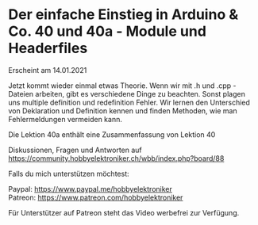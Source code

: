 # Der einfache Einstieg in Arduino & Co. 40 und 40a - Module und Headerfiles
 
Erscheint am 14.01.2021

Jetzt kommt wieder einmal etwas Theorie. Wenn wir mit .h und .cpp - Dateien arbeiten, gibt es verschiedene Dinge zu beachten. Sonst plagen uns multiple definition und redefinition Fehler.
Wir lernen den Unterschied von Deklaration und Definition kennen und finden Methoden, wie man Fehlermeldungen vermeiden kann.

Die Lektion 40a enthält eine Zusammenfassung von Lektion 40

Diskussionen, Fragen und Antworten auf 
https://community.hobbyelektroniker.ch/wbb/index.php?board/88

Falls du mich unterstützen möchtest:

Paypal: https://www.paypal.me/hobbyelektroniker<br>
Patreon: https://www.patreon.com/hobbyelektroniker

Für Unterstützer auf Patreon steht das Video werbefrei zur Verfügung.



